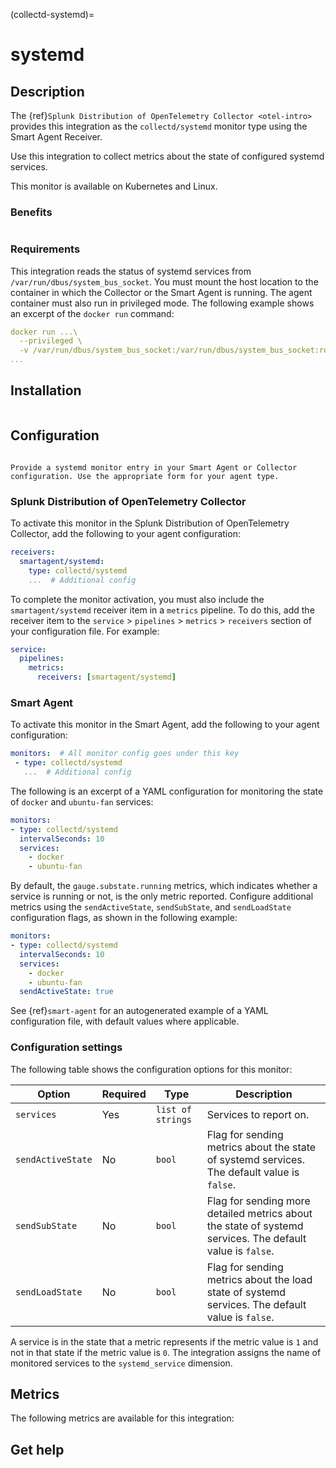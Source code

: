 (collectd-systemd)=

# systemd
<meta name="description" content="Documentation on the collectd/systemd monitor">

## Description

The {ref}`Splunk Distribution of OpenTelemetry Collector <otel-intro>` provides this integration as the `collectd/systemd` monitor type using the Smart Agent Receiver.

Use this integration to collect metrics about the state of configured systemd services.

This monitor is available on Kubernetes and Linux.

### Benefits

```{include} /_includes/benefits.md
```

### Requirements

This integration reads the status of systemd services from `/var/run/dbus/system_bus_socket`. You must mount the host location to the container in which the Collector or the Smart Agent is running. The agent container must also run in privileged mode. The following example shows an excerpt of the `docker run` command:

```yaml
docker run ...\
  --privileged \
  -v /var/run/dbus/system_bus_socket:/var/run/dbus/system_bus_socket:ro \
...
```

##  Installation

```{include} /_includes/collector-installation-linux.md
```

## Configuration

```{include} /_includes/configuration.md
```

```{note}
Provide a systemd monitor entry in your Smart Agent or Collector configuration. Use the appropriate form for your agent type.
```

### Splunk Distribution of OpenTelemetry Collector

To activate this monitor in the Splunk Distribution of OpenTelemetry Collector, add the following to your agent configuration:

```yaml
receivers:
  smartagent/systemd:
    type: collectd/systemd
    ...  # Additional config
```

To complete the monitor activation, you must also include the `smartagent/systemd` receiver item in a `metrics` pipeline. To do this, add the receiver item to the `service` > `pipelines` > `metrics` > `receivers` section of your configuration file. For example:

```yaml
service:
  pipelines:
    metrics:
      receivers: [smartagent/systemd]
```

### Smart Agent

To activate this monitor in the Smart Agent, add the following to your agent configuration:

```yaml
monitors:  # All monitor config goes under this key
 - type: collectd/systemd
   ...  # Additional config
```

The following is an excerpt of a YAML configuration for monitoring the state of `docker` and `ubuntu-fan` services:

```yaml
monitors:
- type: collectd/systemd
  intervalSeconds: 10
  services:
    - docker
    - ubuntu-fan
```

By default, the `gauge.substate.running` metrics, which indicates whether a service is running or not, is the only metric reported. Configure additional metrics using the `sendActiveState`, `sendSubState`, and `sendLoadState` configuration flags, as shown in the following example:

```yaml
monitors:
- type: collectd/systemd
  intervalSeconds: 10
  services:
    - docker
    - ubuntu-fan
  sendActiveState: true
```

See {ref}`smart-agent` for an autogenerated example of a YAML configuration file, with default values where applicable.

### Configuration settings

The following table shows the configuration options for this monitor:

| Option| Required | Type | Description |
| --- | --- | --- | --- |
| `services` | Yes | `list of strings` | Services to report on. |
| `sendActiveState` | No | `bool` | Flag for sending metrics about the state of systemd services. The default value is `false`. |
| `sendSubState` | No | `bool` | Flag for sending more detailed metrics about the state of systemd services. The default value is `false`. |
| `sendLoadState` | No | `bool` | Flag for sending metrics about the load state of systemd services. The default value is `false`. |

A service is in the state that a metric represents if the metric value is `1` and not in that state if the metric value is `0`. The integration assigns the name of monitored services to the `systemd_service` dimension.

## Metrics
The following metrics are available for this integration:

<div class="metrics-yaml" url="https://raw.githubusercontent.com/signalfx/signalfx-agent/main/pkg/monitors/collectd/systemd/metadata.yaml"></div>

## Get help

```{include} /_includes/troubleshooting.md
```
